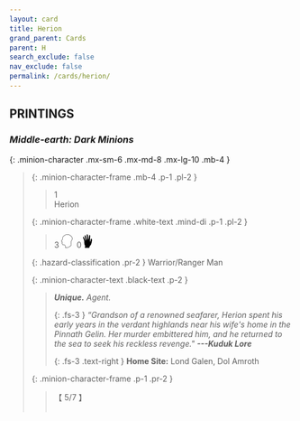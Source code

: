 ```yaml
---
layout: card
title: Herion
grand_parent: Cards
parent: H
search_exclude: false
nav_exclude: false
permalink: /cards/herion/
---
```


## PRINTINGS


### _Middle-earth: Dark Minions_

{: .minion-character .mx-sm-6 .mx-md-8 .mx-lg-10 .mb-4 }
> {: .minion-character-frame .mb-4 .p-1 .pl-2 }
> > <div class="hazard-mp">1</div>
> > <div class="card-name">Herion</div>
>
> {: .minion-character-frame .white-text .mind-di .p-1 .pl-2 }
> > 3 ![](/assets/images/mind.svg)&ensp;0![](/assets/images/di.svg)
>
> {: .hazard-classification .pr-2 }
> Warrior/Ranger Man
>
> {: .minion-character-text .black-text .p-2 }
> > _**Unique.**_ _Agent._ 
> > 
> > {: .fs-3 } 
> > _“Grandson of a renowned seafarer, Herion spent his early years in the verdant highlands near his wife's home in the Pinnath Gelin. Her murder embittered him, and he returned to the sea to seek his reckless revenge."_ ***---&#65279;Kuduk&nbsp;Lore***  
> > 
> > {: .fs-3 .text-right } 
> > **Home Site:** Lond Galen, Dol Amroth 
>
> {: .minion-character-frame .p-1 .pr-2 }
> > <div class="card-shield">【 5/7 】</div>
> > <div class="card-corruption-white">&nbsp;</div>
